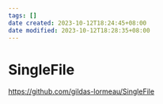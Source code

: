 ```yaml
---
tags: []
date created: 2023-10-12T18:24:45+08:00
date modified: 2023-10-12T18:28:35+08:00
---
```


# SingleFile

<https://github.com/gildas-lormeau/SingleFile>
